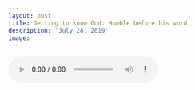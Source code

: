 ```yaml
---
layout: post
title: Getting to know God: Humble before his word
description: 'July 28, 2019'
image:
---
```


<audio controls>
  <source src="http://docs.google.com/uc?export=open&id=10ZfX7_uZWCYgEc9O9iZQAS4P0QXSz07S" type="audio/mp3">
Your browser does not support the audio element.
</audio>
